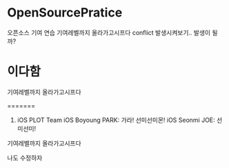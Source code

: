 # OpenSourcePratice
오픈소스 기여 연습
기여레벨까지 올라가고시프다
conflict 발생시켜보기.. 발생이 될까?


이다함
=======
기여레벨까지 올라가고시프다

=======
1. iOS PLOT Team
iOS Boyoung PARK: 가라! 선미선미몬!
iOS Seonmi JOE: 선미선미!

기여레벨까지 올라가고시프다

나도 수정하자

